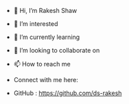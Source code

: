 - 👋 Hi, I’m Rakesh Shaw
- 👀 I’m interested
- 🌱 I’m currently learning 
- 💞️ I’m looking to collaborate on 
- 📫 How to reach me 
    
- Connect with me here:
- GitHub :  https://github.com/ds-rakesh


<!---
ds-rakesh/ds-rakesh is a ✨ special ✨ repository because its `README.md` (this file) appears on your GitHub profile.
You can click the Preview link to take a look at your changes.
--->
